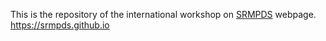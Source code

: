 This is the repository of the international workshop on [SRMPDS](https://srmpds.github.io) webpage. https://srmpds.github.io